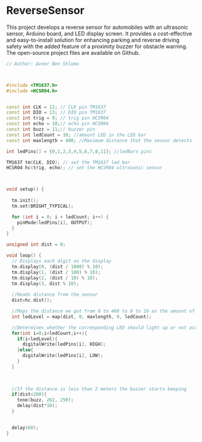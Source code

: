 # ReverseSensor
This project develops a reverse sensor for automobiles with an ultrasonic sensor, Arduino board, and LED display screen. It provides a cost-effective and easy-to-install solution for enhancing parking and reverse driving safety with the added feature of a proximity buzzer for obstacle warning. The open-source project files are available on Github.

```cpp
// Author: Avner Ben Shlomo



#include <TM1637.h>
#include <HCSR04.h>


const int CLK = 12; // CLK pin TM1637
const int DIO = 13; // DIO pin TM1637
const int trig = 9; // trig pin HCSR04
const int echo = 10;// echo pin HCSR04
const int buzz = 11;// buzzer pin
const int ledCount = 10; //amount LED in the LED bar
const int maxlength = 400; //Maximum distance that the sensor detects

int ledPins[] = {0,1,2,3,4,5,6,7,8,11}; //ledBars pins

TM1637 tm(CLK, DIO); // set the TM1637 led bar
HCSR04 hc(trig, echo); // set the HCSR04 ultrasonic sensor



void setup() {
  
  tm.init();
  tm.set(BRIGHT_TYPICAL);

  for (int i = 0; i < ledCount; i++) {
    pinMode(ledPins[i], OUTPUT); 
  }
}

unsigned int dist = 0;

void loop() {
  // Displays each digit on the display
  tm.display(0, (dist / 1000) % 10);
  tm.display(1, (dist / 100) % 10);
  tm.display(2, (dist / 10) % 10);
  tm.display(3, dist % 10);
  
  //Reads distance from the sensor
  dist=hc.dist();

  //Maps the distance we got from 0 to 400 to 0 to 10 as the amount of leds
  int ledLevel = map(dist, 0, maxlength, 0, ledCount);

  //Determines whether the corresponding LED should light up or not according to the distance
  for(int i=0;i<ledCount;i++){
    if(i<ledLevel){
      digitalWrite(ledPins[i], HIGH);
    }else{
      digitalWrite(ledPins[i], LOW);
    }
  }
 

  
  //If the distance is less than 2 meters the buzzer starts beeping
  if(dist<200){
    tone(buzz, 262, 250);
    delay(dist*10); 
  }
  

  delay(60);
}


